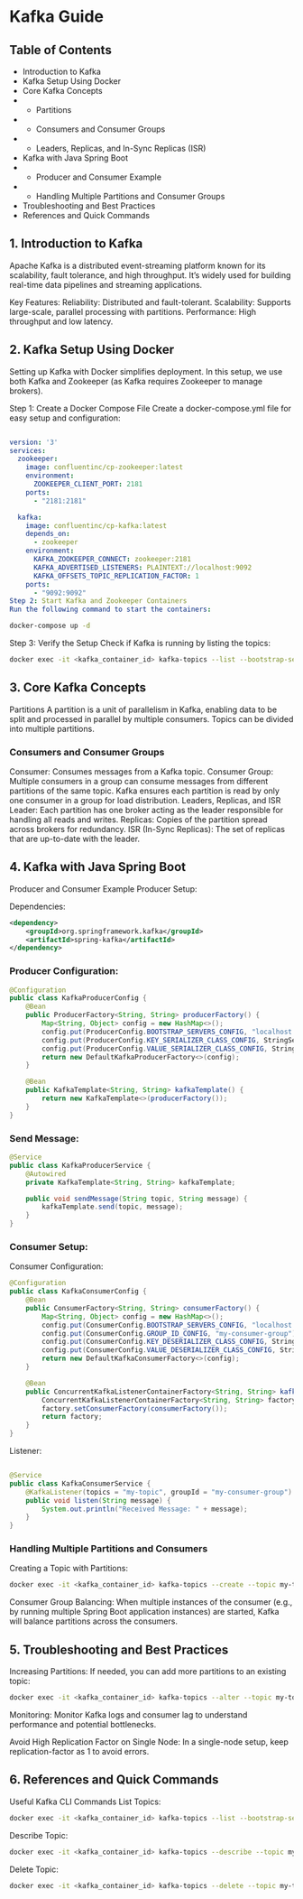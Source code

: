 # Kafka Guide
## Table of Contents
- Introduction to Kafka
- Kafka Setup Using Docker
- Core Kafka Concepts
- - Partitions
- - Consumers and Consumer Groups
- - Leaders, Replicas, and In-Sync Replicas (ISR)
- Kafka with Java Spring Boot
- - Producer and Consumer Example
- - Handling Multiple Partitions and Consumer Groups
- Troubleshooting and Best Practices
- References and Quick Commands

## 1. Introduction to Kafka
Apache Kafka is a distributed event-streaming platform known for its scalability, fault tolerance, and high throughput. It’s widely used for building real-time data pipelines and streaming applications.

Key Features:
Reliability: Distributed and fault-tolerant.
Scalability: Supports large-scale, parallel processing with partitions.
Performance: High throughput and low latency.
## 2. Kafka Setup Using Docker
Setting up Kafka with Docker simplifies deployment. In this setup, we use both Kafka and Zookeeper (as Kafka requires Zookeeper to manage brokers).

Step 1: Create a Docker Compose File
Create a docker-compose.yml file for easy setup and configuration:

```yaml

version: '3'
services:
  zookeeper:
    image: confluentinc/cp-zookeeper:latest
    environment:
      ZOOKEEPER_CLIENT_PORT: 2181
    ports:
      - "2181:2181"

  kafka:
    image: confluentinc/cp-kafka:latest
    depends_on:
      - zookeeper
    environment:
      KAFKA_ZOOKEEPER_CONNECT: zookeeper:2181
      KAFKA_ADVERTISED_LISTENERS: PLAINTEXT://localhost:9092
      KAFKA_OFFSETS_TOPIC_REPLICATION_FACTOR: 1
    ports:
      - "9092:9092"
Step 2: Start Kafka and Zookeeper Containers
Run the following command to start the containers:
```
```bash
docker-compose up -d
```
Step 3: Verify the Setup
Check if Kafka is running by listing the topics:

```bash
docker exec -it <kafka_container_id> kafka-topics --list --bootstrap-server localhost:9092
```
## 3. Core Kafka Concepts
Partitions
A partition is a unit of parallelism in Kafka, enabling data to be split and processed in parallel by multiple consumers. Topics can be divided into multiple partitions.

### Consumers and Consumer Groups
Consumer: Consumes messages from a Kafka topic.
Consumer Group: Multiple consumers in a group can consume messages from different partitions of the same topic. Kafka ensures each partition is read by only one consumer in a group for load distribution.
Leaders, Replicas, and ISR
Leader: Each partition has one broker acting as the leader responsible for handling all reads and writes.
Replicas: Copies of the partition spread across brokers for redundancy.
ISR (In-Sync Replicas): The set of replicas that are up-to-date with the leader.
## 4. Kafka with Java Spring Boot
Producer and Consumer Example
Producer Setup:

Dependencies:

```xml
<dependency>
    <groupId>org.springframework.kafka</groupId>
    <artifactId>spring-kafka</artifactId>
</dependency>
```
### Producer Configuration:

```java
@Configuration
public class KafkaProducerConfig {
    @Bean
    public ProducerFactory<String, String> producerFactory() {
        Map<String, Object> config = new HashMap<>();
        config.put(ProducerConfig.BOOTSTRAP_SERVERS_CONFIG, "localhost:9092");
        config.put(ProducerConfig.KEY_SERIALIZER_CLASS_CONFIG, StringSerializer.class);
        config.put(ProducerConfig.VALUE_SERIALIZER_CLASS_CONFIG, StringSerializer.class);
        return new DefaultKafkaProducerFactory<>(config);
    }

    @Bean
    public KafkaTemplate<String, String> kafkaTemplate() {
        return new KafkaTemplate<>(producerFactory());
    }
}
```
### Send Message:

```java
@Service
public class KafkaProducerService {
    @Autowired
    private KafkaTemplate<String, String> kafkaTemplate;

    public void sendMessage(String topic, String message) {
        kafkaTemplate.send(topic, message);
    }
}
```
### Consumer Setup:

Consumer Configuration:

```java
@Configuration
public class KafkaConsumerConfig {
    @Bean
    public ConsumerFactory<String, String> consumerFactory() {
        Map<String, Object> config = new HashMap<>();
        config.put(ConsumerConfig.BOOTSTRAP_SERVERS_CONFIG, "localhost:9092");
        config.put(ConsumerConfig.GROUP_ID_CONFIG, "my-consumer-group");
        config.put(ConsumerConfig.KEY_DESERIALIZER_CLASS_CONFIG, StringDeserializer.class);
        config.put(ConsumerConfig.VALUE_DESERIALIZER_CLASS_CONFIG, StringDeserializer.class);
        return new DefaultKafkaConsumerFactory<>(config);
    }

    @Bean
    public ConcurrentKafkaListenerContainerFactory<String, String> kafkaListenerContainerFactory() {
        ConcurrentKafkaListenerContainerFactory<String, String> factory = new ConcurrentKafkaListenerContainerFactory<>();
        factory.setConsumerFactory(consumerFactory());
        return factory;
    }
}
```
Listener:

```java

@Service
public class KafkaConsumerService {
    @KafkaListener(topics = "my-topic", groupId = "my-consumer-group")
    public void listen(String message) {
        System.out.println("Received Message: " + message);
    }
}
```
### Handling Multiple Partitions and Consumers
Creating a Topic with Partitions:

```bash
docker exec -it <kafka_container_id> kafka-topics --create --topic my-topic --partitions 3 --replication-factor 1 --bootstrap-server localhost:9092
```
Consumer Group Balancing: When multiple instances of the consumer (e.g., by running multiple Spring Boot application instances) are started, Kafka will balance partitions across the consumers.

## 5. Troubleshooting and Best Practices
Increasing Partitions: If needed, you can add more partitions to an existing topic:

```bash
docker exec -it <kafka_container_id> kafka-topics --alter --topic my-topic --partitions 5 --bootstrap-server localhost:9092
```
Monitoring: Monitor Kafka logs and consumer lag to understand performance and potential bottlenecks.

Avoid High Replication Factor on Single Node: In a single-node setup, keep replication-factor as 1 to avoid errors.

## 6. References and Quick Commands
Useful Kafka CLI Commands
List Topics:

```bash
docker exec -it <kafka_container_id> kafka-topics --list --bootstrap-server localhost:9092
```
Describe Topic:

```bash
docker exec -it <kafka_container_id> kafka-topics --describe --topic my-topic --bootstrap-server localhost:9092
```
Delete Topic:

```bash
docker exec -it <kafka_container_id> kafka-topics --delete --topic my-topic --bootstrap-server localhost:9092
```
